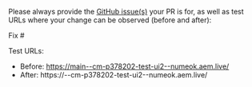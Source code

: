 Please always provide the [GitHub issue(s)](../issues) your PR is for, as well as test URLs where your change can be observed (before and after):

Fix #<gh-issue-id>

Test URLs:
- Before: https://main--cm-p378202-test-ui2--numeok.aem.live/
- After: https://<branch>--cm-p378202-test-ui2--numeok.aem.live/
